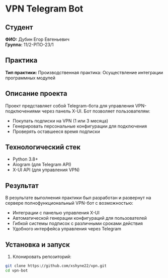 # VPN Telegram Bot

## Студент
**ФИО:** Дубин Егор Евгеньевич  
**Группа:** 11/2-РПО-23/1

## Практика
**Тип практики:** Производственная практика: Осуществление интеграции программных модулей  


## Описание проекта
Проект представляет собой Telegram-бота для управления VPN-подключениями через панель X-UI. Бот позволяет пользователям:
- Покупать подписки на VPN (1 или 3 месяца)
- Генерировать персональные конфигурации для подключения
- Проверять оставшееся время подписки

## Технологический стек
- Python 3.8+
- Aiogram (для Telegram API)
- X-UI API (для управления VPN)

## Результат
В результате выполнения практики был разработан и развернут на сервере полнофункциональный VPN-бот с возможностью:
- Интеграции с панелью управления X-UI
- Автоматической генерации конфигураций для пользователей
- Гибкой системы подписок с различными сроками действия
- Удобного интерфейса управления через Telegram

## Установка и запуск
1. Клонировать репозиторий:
```bash
git clone https://github.com/xshyne22/vpn.git
cd vpn-bot